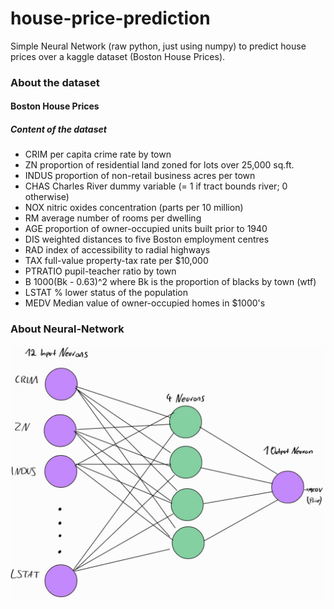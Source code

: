 # house-price-prediction
Simple Neural Network (raw python, just using numpy) to predict house prices over a kaggle dataset (Boston House Prices).

### About the dataset

#### Boston House Prices

##### Content of the dataset
- CRIM per capita crime rate by town 
- ZN proportion of residential land zoned for lots over 25,000 sq.ft. 
- INDUS proportion of non-retail business acres per town 
- CHAS Charles River dummy variable (= 1 if tract bounds river; 0 otherwise) 
- NOX nitric oxides concentration (parts per 10 million) 
- RM average number of rooms per dwelling 
- AGE proportion of owner-occupied units built prior to 1940 
- DIS weighted distances to five Boston employment centres 
- RAD index of accessibility to radial highways 
- TAX full-value property-tax rate per $10,000 
- PTRATIO pupil-teacher ratio by town 
- B 1000(Bk - 0.63)^2 where Bk is the proportion of blacks by town (wtf)
- LSTAT % lower status of the population 
- MEDV Median value of owner-occupied homes in $1000's

### About Neural-Network

<p float="left">
   <img src="./res/neuralnetwork.jpg">
</p>

